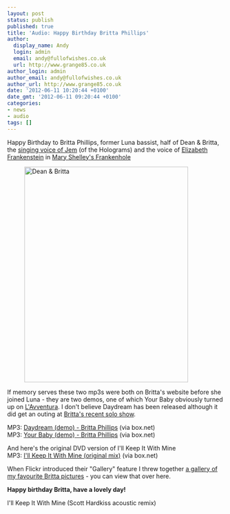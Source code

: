 ```yaml
---
layout: post
status: publish
published: true
title: 'Audio: Happy Birthday Britta Phillips'
author:
  display_name: Andy
  login: admin
  email: andy@fullofwishes.co.uk
  url: http://www.grange85.co.uk
author_login: admin
author_email: andy@fullofwishes.co.uk
author_url: http://www.grange85.co.uk
date: '2012-06-11 10:20:44 +0100'
date_gmt: '2012-06-11 09:20:44 +0100'
categories:
- news
- audio
tags: []
---
```

<p>Happy Birthday to Britta Phillips, former Luna bassist, half of Dean & Britta, the <a href="http://www.youtube.com/watch?v=FlGFznUhrx0">singing voice of Jem</a> (of the Holograms) and the voice of <a href="http://www.youtube.com/watch?v=UYhIZqzA-CU">Elizabeth Frankenstein</a> in <a href="http://en.wikipedia.org/wiki/Mary_Shelley%27s_Frankenhole">Mary Shelley's Frankenhole</a><br />
<figure class="caption aligncenter"><a href="http://www.flickr.com/photos/joniraundegi/536027137/" title="Dean &Britta by Jon Iraundegi (aterpeirun), on Flickr"><img src="https://farm1.staticflickr.com/201/536027137_455fd66754.jpg" width="380" height="500" alt="Dean & Britta"></a><figcaption class="caption-text"></figcaption></figure></p>
<p>If memory serves these two mp3s were both on Britta's website before she joined Luna - they are two demos, one of which Your Baby obviously turned up on <a href="/database/release/lavventura/">L'Avventura</a>. I don't believe Daydream has been released although it did get an outing at <a href="http://rateyourmusic.com/release/unauth/britta_philips/britta_phillips_with_pete_donnelly__live_at_milkboy_/">Britta's recent solo show</a>.</p>
<p>MP3: <a href="https://www.box.com/s/68ab7c30ca84f765a8ec">Daydream (demo) - Britta Phillips</a> (via box.net)<br />
MP3: <a href="https://www.box.com/s/d433f502b61b45501372">Your Baby (demo) - Britta Phillips</a> (via box.net)</p>
<p>And here's the original DVD version of I'll Keep It With Mine<br />
MP3: <a href="https://www.box.com/shared/p8dmvbhldc">I'll Keep It With Mine (original mix)</a> (via box.net)</p>
<p>When Flickr introduced their "Gallery" feature I threw together <a href="http://www.flickr.com/photos/grange85/galleries/72157622398131100/with/2965096050/lightbox/">a gallery of my favourite Britta pictures</a> - you can view that over here.</p>
<p><strong>Happy birthday Britta, have a lovely day!</strong></p>
<p>I'll Keep It With Mine (Scott Hardkiss acoustic remix)<br />
<iframe class="aligncenter" width="480" height="360" https://www.youtube.com/embed/RTsAB3PAE5Q" frameborder="0" allowfullscreen></iframe></p>
